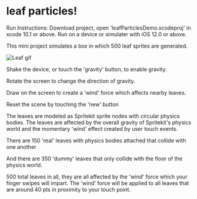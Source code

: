 # leaf particles! 

Run Instructions: Download project, open 'leafParticlesDemo.xcodeproj' in xcode 10.1 or above. Run on a device or simulater with iOS 12.0 or above.  

This mini project simulates a box in which 500 leaf sprites are generated. 


![Leaf gif](https://thumbs.gfycat.com/MenacingDelectableDromedary-size_restricted.gif)


Shake the device, or touch the 'gravity' button, to enable gravity. 

Rotate the screen to change the direction of gravity.  

Draw on the screen to create a 'wind' force which affects nearby leaves. 

Reset the scene by touching the 'new' button


The leaves are modeled as Spritekit sprite nodes with circular physics bodies. The leaves are affected by the overall gravity of Spritekit's physics world and the momentary 'wind' effect created by user touch events. 

There are 150 'real' leaves with physics bodies attached that collide with one another

And there are 350 'dummy' leaves that only collide with the floor of the physics world. 

500 total leaves in all, they are all affected by the 'wind' force which your finger swipes will impart. The 'wind' force will be applied to all leaves that are around 40 pts in proximity to your touch point. 




